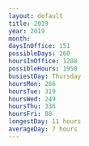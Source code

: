 ```yaml
---
layout: default
title: 2019
year: 2019
month: 
daysInOffice: 151
possibleDays: 260
hoursInOffice: 1288
possibleHours: 1950
busiestDay: Thursday
hoursMon: 286
hoursTue: 319
hoursWed: 249
hoursThu: 336
hoursFri: 88
longestDay: 11 hours
averageDay: 7 hours
---
```

